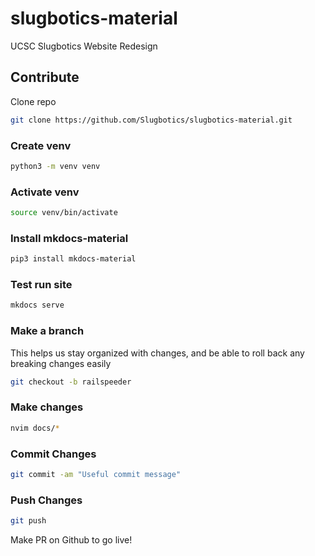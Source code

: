 # slugbotics-material

UCSC Slugbotics Website Redesign

## Contribute

Clone repo

```bash
git clone https://github.com/Slugbotics/slugbotics-material.git
```

### Create venv

```bash
python3 -m venv venv
```

### Activate venv

```bash
source venv/bin/activate
```

### Install mkdocs-material

```bash
pip3 install mkdocs-material
```

### Test run site

```bash
mkdocs serve
```

### Make a branch

This helps us stay organized with changes, and be able to roll back any breaking
changes easily

```bash
git checkout -b railspeeder
```

### Make changes

```bash
nvim docs/*
```

### Commit Changes

```bash
git commit -am "Useful commit message"
```

### Push Changes

```bash
git push
```

Make PR on Github to go live!
